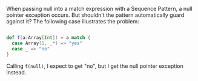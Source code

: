When passing null into a match expression with a Sequence Pattern, a null pointer exception occurs. But shouldn't the pattern automatically guard against it? The following case illustrates the problem:

```scala

def f(a:Array[Int]) = a match {
  case Array(1, _*) => "yes"
  case _ => "no"
}

```

Calling `f(null)`, I expect to get "no", but I get the null pointer exception instead.
